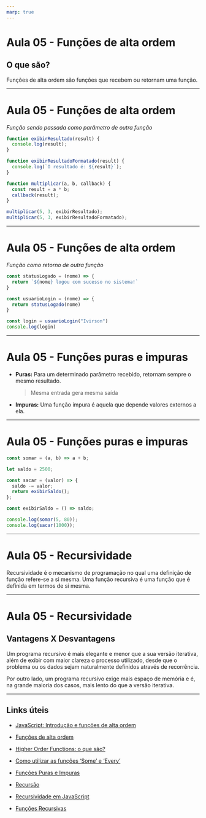 ```yaml
---
marp: true
---
```


# Aula 05 - Funções de alta ordem

## O que são?

Funções de alta ordem são funções que recebem ou retornam uma função.

---

# Aula 05 - Funções de alta ordem

_Função sendo passada como parâmetro de outra função_

```js
function exibirResultado(result) {
  console.log(result);
}

function exibirResultadoFormatado(result) {
  console.log(`O resultado é: ${result}`);
}

function multiplicar(a, b, callback) {
  const result = a * b;
  callback(result);
}

multiplicar(5, 3, exibirResultado);
multiplicar(5, 3, exibirResultadoFormatado);
```

---

# Aula 05 - Funções de alta ordem

_Função como retorno de outra função_

```js
const statusLogado = (nome) => {
  return `${nome} logou com sucesso no sistema!`
}

const usuarioLogin = (nome) => {
  return statusLogado(nome)
}

const login = usuarioLogin("Ivirson")
console.log(login)
```

---

# Aula 05 - Funções puras e impuras

- **Puras:** Para um determinado parâmetro recebido, retornam sempre o mesmo resultado.

    > Mesma entrada gera mesma saída

- **Impuras:** Uma função impura é aquela que depende valores externos a ela.

---

# Aula 05 - Funções puras e impuras

```js
const somar = (a, b) => a + b;

let saldo = 2500;

const sacar = (valor) => {
  saldo -= valor;
  return exibirSaldo();
};

const exibirSaldo = () => saldo;

console.log(somar(5, 80));
console.log(sacar(1000));
```

---

# Aula 05 - Recursividade

Recursividade é o mecanismo de programação no qual uma definição de função refere-se a si mesma. Uma função recursiva é uma função que é definida em termos de si mesma.

---

# Aula 05 - Recursividade

## Vantagens X Desvantagens 

Um  programa recursivo é mais elegante e menor que a sua versão iterativa, além de exibir com maior clareza o processo utilizado, desde que o problema ou os dados sejam naturalmente definidos através de recorrência.

Por outro lado, um programa recursivo exige mais espaço de memória e é, na grande maioria dos casos, mais lento do que a versão iterativa. 

---

## Links úteis

- [JavaScript: Introdução e funções de alta ordem](https://rodrigorgs.github.io/aulas/mata56/aula12-js-intro)

- [Funções de alta ordem](https://en.wikipedia.org/wiki/Higher-order_function)

- [Higher Order Functions: o que são?](https://www.alura.com.br/artigos/high-order-functions)

- [Como utilizar as funções ‘Some’ e ‘Every’](https://blog.cod3r.com.br/como-utilizar-as-funcoes-some-e-every/)

- [Funções Puras e Impuras](https://blog.cod3r.com.br/funcoes-puras-e-impuras/)

- [Recursão](https://developer.mozilla.org/pt-BR/docs/Glossary/Recursion)

- [Recursividade em JavaScript](https://www.javascriptprogressivo.net/2018/12/Funcao-Recursiva-Recursividade-Fatorial-Fibonacci.html)

- [Funções Recursivas](http://www.decom.ufop.br/romildo/2012-1/bcc222/slides/06-recursividade.pdf)